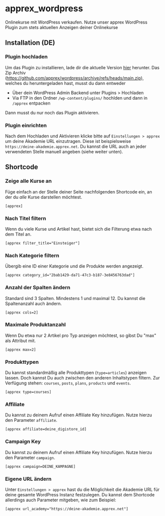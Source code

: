 # apprex_wordpress
Onlinekurse mit WordPress verkaufen. Nutze unser apprex WordPress Plugin zum stets aktuellen Anzeigen deiner Onlinekurse

## Installation (DE)
### Plugin hochladen
Um das Plugin zu installieren, lade dir die aktuelle Version [hier](https://github.com/apprex/wordpress/archive/refs/heads/main.zip) herunter.
Das Zip Archiv (https://github.com/apprex/wordpress/archive/refs/heads/main.zip), welches du heruntergeladen hast, musst du dann entweder
* Über dein WordPress Admin Backend unter Plugins > Hochladen
* Via FTP in den Ordner `/wp-content/plugins/` hochlden und dann in `/apprex` entpacken 

Dann musst du nur noch das Plugin aktivieren.

### Plugin einrichten
Nach dem Hochladen und Aktivieren klicke bitte auf `Einstellungen > apprex` um deine Akademie URL einzutragen.
Diese ist beispielsweise `https://deine-akademie.apprex.net`. Du kannst die URL auch an jeder verwendeten Stelle manuell angeben (siehe weiter unten).

## Shortcode
### Zeige alle Kurse an
Füge einfach an der Stelle deiner Seite nachfolgenden Shortcode ein, an der du *alle* Kurse darstellen möchtest.
```
[apprex]
```

### Nach Titel filtern
Wenn du viele Kurse und Artikel hast, bietet sich die Filterung etwa nach dem Titel an.
```
[apprex filter_title="Einsteiger"]
```

### Nach Kategorie filtern
Übergib eine ID einer Kategorie und die Produkte werden angezeigt.
```
[apprex category_id="2bab1429-da71-47c3-b187-3e8456763dad"]
```

### Anzahl der Spalten ändern
Standard sind 3 Spalten. Mindestens 1 und maximal 12. Du kannst die Spaltenanzahl auch ändern.
```
[apprex cols=2]
```

### Maximale Produktanzahl
Wenn Du etwa nur 2 Artikel pro Typ anzeigen möchtest, so gibst Du "max" als Attribut mit.
```
[apprex max=2]
```

### Produkttypen
Du kannst standardmäßig alle Produkttypen (`type=articles`) anzeigen lassen. Doch kannst Du auch zwischen den anderen Inhaltstypen filtern.
Zur Verfügung stehen: `courses`, `posts`, `plans`, `products` und `events`.
```
[apprex type=courses]
```

### Affiliate
Du kannst zu deinem Aufruf einen Affiliate Key hinzufügen. Nutze hierzu den Parameter `affiliate`.
```
[apprex affiliate=deine_digistore_id]
```

### Campaign Key
Du kannst zu deinem Aufruf einen Affiliate Key hinzufügen. Nutze hierzu den Parameter `campaign`.
```
[apprex campaign=DEINE_KAMPAGNE]
```

### Eigene URL ändern
Unter `Einstellungen > apprex` hast du die Möglichkeit die Akademie URL für deine gesamte WordPress Instanz festzulegen.
Du kannst dem Shortcode allerdings auch Parameter mitgeben, wie zum Beispiel:
```
[apprex url_academy="https://deine-akademie.apprex.net"]
```
